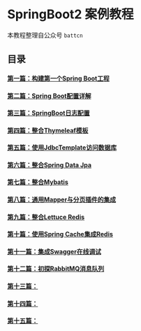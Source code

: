 # SpringBoot2 案例教程
 本教程整理自公众号 `battcn`

## 目录 
#### [第一篇：构建第一个Spring Boot工程](https://github.com/yxxcoder/spring-boot2-learning/tree/master/chapter1)
#### [第二篇：Spring Boot配置详解](https://github.com/yxxcoder/spring-boot2-learning/tree/master/chapter2)
#### [第三篇：SpringBoot日志配置](https://github.com/yxxcoder/spring-boot2-learning/tree/master/chapter3)
#### [第四篇：整合Thymeleaf模板](https://github.com/yxxcoder/spring-boot2-learning/tree/master/chapter4)
#### [第五篇：使用JdbcTemplate访问数据库](https://github.com/yxxcoder/spring-boot2-learning/tree/master/chapter5)
#### [第六篇：整合Spring Data Jpa](https://github.com/yxxcoder/spring-boot2-learning/tree/master/chapter6)
#### [第七篇：整合Mybatis](https://github.com/yxxcoder/spring-boot2-learning/tree/master/chapter7)
#### [第八篇：通用Mapper与分页插件的集成](https://github.com/yxxcoder/spring-boot2-learning/tree/master/chapter8)
#### [第九篇：整合Lettuce Redis](https://github.com/yxxcoder/spring-boot2-learning/tree/master/chapter9)
#### [第十篇：使用Spring Cache集成Redis](https://github.com/yxxcoder/spring-boot2-learning/tree/master/chapter10)
#### [第十一篇：集成Swagger在线调试](https://github.com/yxxcoder/spring-boot2-learning/tree/master/chapter11)
#### [第十二篇：初探RabbitMQ消息队列](https://github.com/yxxcoder/spring-boot2-learning/tree/master/chapter12)
#### [第十三篇：](https://github.com/yxxcoder/spring-boot2-learning/tree/master/chapter13)
#### [第十四篇：](https://github.com/yxxcoder/spring-boot2-learning/tree/master/chapter14)
#### [第十五篇：](https://github.com/yxxcoder/spring-boot2-learning/tree/master/chapter15)

